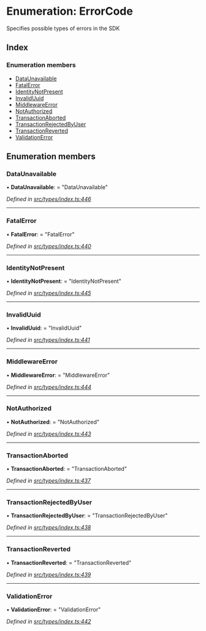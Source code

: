 # Enumeration: ErrorCode

Specifies possible types of errors in the SDK

## Index

### Enumeration members

* [DataUnavailable](errorcode.md#dataunavailable)
* [FatalError](errorcode.md#fatalerror)
* [IdentityNotPresent](errorcode.md#identitynotpresent)
* [InvalidUuid](errorcode.md#invaliduuid)
* [MiddlewareError](errorcode.md#middlewareerror)
* [NotAuthorized](errorcode.md#notauthorized)
* [TransactionAborted](errorcode.md#transactionaborted)
* [TransactionRejectedByUser](errorcode.md#transactionrejectedbyuser)
* [TransactionReverted](errorcode.md#transactionreverted)
* [ValidationError](errorcode.md#validationerror)

## Enumeration members

###  DataUnavailable

• **DataUnavailable**: = "DataUnavailable"

*Defined in [src/types/index.ts:446](https://github.com/PolymathNetwork/polymesh-sdk/blob/959efb76/src/types/index.ts#L446)*

___

###  FatalError

• **FatalError**: = "FatalError"

*Defined in [src/types/index.ts:440](https://github.com/PolymathNetwork/polymesh-sdk/blob/959efb76/src/types/index.ts#L440)*

___

###  IdentityNotPresent

• **IdentityNotPresent**: = "IdentityNotPresent"

*Defined in [src/types/index.ts:445](https://github.com/PolymathNetwork/polymesh-sdk/blob/959efb76/src/types/index.ts#L445)*

___

###  InvalidUuid

• **InvalidUuid**: = "InvalidUuid"

*Defined in [src/types/index.ts:441](https://github.com/PolymathNetwork/polymesh-sdk/blob/959efb76/src/types/index.ts#L441)*

___

###  MiddlewareError

• **MiddlewareError**: = "MiddlewareError"

*Defined in [src/types/index.ts:444](https://github.com/PolymathNetwork/polymesh-sdk/blob/959efb76/src/types/index.ts#L444)*

___

###  NotAuthorized

• **NotAuthorized**: = "NotAuthorized"

*Defined in [src/types/index.ts:443](https://github.com/PolymathNetwork/polymesh-sdk/blob/959efb76/src/types/index.ts#L443)*

___

###  TransactionAborted

• **TransactionAborted**: = "TransactionAborted"

*Defined in [src/types/index.ts:437](https://github.com/PolymathNetwork/polymesh-sdk/blob/959efb76/src/types/index.ts#L437)*

___

###  TransactionRejectedByUser

• **TransactionRejectedByUser**: = "TransactionRejectedByUser"

*Defined in [src/types/index.ts:438](https://github.com/PolymathNetwork/polymesh-sdk/blob/959efb76/src/types/index.ts#L438)*

___

###  TransactionReverted

• **TransactionReverted**: = "TransactionReverted"

*Defined in [src/types/index.ts:439](https://github.com/PolymathNetwork/polymesh-sdk/blob/959efb76/src/types/index.ts#L439)*

___

###  ValidationError

• **ValidationError**: = "ValidationError"

*Defined in [src/types/index.ts:442](https://github.com/PolymathNetwork/polymesh-sdk/blob/959efb76/src/types/index.ts#L442)*
